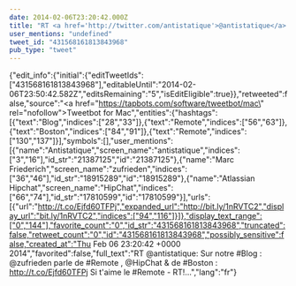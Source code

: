 ```yaml
---
date: 2014-02-06T23:20:42.000Z
title: "RT <a href='http://twitter.com/antistatique'>@antistatique</a>: Sur notre #Blog : <a href='http://twitter.com/zufrieden'>@zufrieden</a> parle de #Remote , <a href='http://twitter.com/HipChat'>@HipChat</a> &amp; de #Boston : http://t.co/Ejfd60TFPj Si t'aime le #Remote - RT!…″"
user_mentions: "undefined"
tweet_id: "431568161813843968"
pub_type: "tweet"
---
```

{"edit_info":{"initial":{"editTweetIds":["431568161813843968"],"editableUntil":"2014-02-06T23:50:42.582Z","editsRemaining":"5","isEditEligible":true}},"retweeted":false,"source":"<a href=\"https://tapbots.com/software/tweetbot/mac\" rel=\"nofollow\">Tweetbot for Mac</a>","entities":{"hashtags":[{"text":"Blog","indices":["28","33"]},{"text":"Remote","indices":["56","63"]},{"text":"Boston","indices":["84","91"]},{"text":"Remote","indices":["130","137"]}],"symbols":[],"user_mentions":[{"name":"Antistatique","screen_name":"antistatique","indices":["3","16"],"id_str":"21387125","id":"21387125"},{"name":"Marc Friederich","screen_name":"zufrieden","indices":["36","46"],"id_str":"18915289","id":"18915289"},{"name":"Atlassian Hipchat","screen_name":"HipChat","indices":["66","74"],"id_str":"17810599","id":"17810599"}],"urls":[{"url":"http://t.co/Ejfd60TFPj","expanded_url":"http://bit.ly/1nRVTC2","display_url":"bit.ly/1nRVTC2","indices":["94","116"]}]},"display_text_range":["0","144"],"favorite_count":"0","id_str":"431568161813843968","truncated":false,"retweet_count":"0","id":"431568161813843968","possibly_sensitive":false,"created_at":"Thu Feb 06 23:20:42 +0000 2014","favorited":false,"full_text":"RT @antistatique: Sur notre #Blog : @zufrieden parle de #Remote , @HipChat &amp; de #Boston : http://t.co/Ejfd60TFPj Si t'aime le #Remote - RT!…","lang":"fr"}
